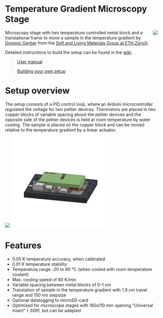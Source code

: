 # Temperature Gradient Microscopy Stage

<a href="https://softliv.mat.ethz.ch/"><img src="https://softliv.mat.ethz.ch/_jcr_content/orgbox/image.imageformat.logo.1477473979.png" align = right height = 100px></a>
Microscopy stage with two temperature controlled metal block and a translational frame to move a sample in the temperature gradient by [Dominic Gerber](https://softliv.mat.ethz.ch/people/person-detail.MTk2MDQ5.TGlzdC8yMTgxLDIwMDIyNzA3NTg=.html) from the [Soft and Living Materials Group at ETH Zürich](https://softliv.mat.ethz.ch/).

Detailed instructions to build the setup can be found in the [wiki](https://github.com/gerberli/temperature_gradient_microscopy_stage/wiki/).

  > [User manual](https://github.com/gerberli/temperature_gradient_microscopy_stage/wiki/Operation-manual)

  > [Building your own setup](https://github.com/dogerber/temperature_gradient_microscopy_stage/wiki/Building-your-own-Setup) 




# Setup overview
The setup consists of a PID control loop, where an Arduini microcontroller regulated the voltage for two peltier devices. Thermistors are placed in two copper blocks of variable spacing above the peltier devices and the opposite side of the peltier devices is held at room temperature by water cooling. The sample is placed on the copper block and can be moved relative to the temperature gradient by a linear actuator.


<img src="images/picture_controller.png" height =300px > <img src="images/Exploded_view_animation.gif" height =300px >


# Features
* 0.05 K temperature accuracy, when calibrated
* 0.01 K temperature stability
* Temperature range -20 to 60 °C (when cooled with room temperature coolant)
* Max. cooling speed of 60 K/min 
* Variable spacing between metal blocks of 0-1 cm
* Translation of sample in the temperature gradient with 1.9 cm travel range and 150 nm stepsize
* Optional datalogging to microSD-card
* Optimized for microscope stages with 160x110 mm opening "Universal insert" I-3091, but can be adapted

